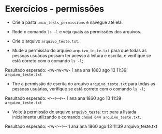 # Exercícios - permissões

- Crie a pasta `unix_tests_permissions` e navegue até ela.
- Rode o comando `ls -l` e veja quais as permissões dos arquivos.
- Crie o arquivo `arquivo_teste.txt`.

- Mude a permissão do arquivo `arquivo_teste.txt` para que todas as pessoas usuárias possam ter acesso à leitura e escrita, e verifique se está correto com o comando `ls -l`;

Resultado esperado: -rw-rw-rw- 1 ana ana 1860 ago 13 11:39 `arquivo_teste.txt`

- Tire a permissão de escrita do arquivo `arquivo_teste.txt` para todas as pessoas usuárias, verifique se está correto com o comando `ls -l`;

Resultado esperado: -r--r--r-- 1 ana ana 1860 ago 13 11:39 `arquivo_teste.txt`

- Volte à permissão do arquivo `arquivo_teste.txt` para a listada inicialmente utilizando o comando `chmod 644 arquivo_teste.txt`.

Resultado esperado: -rw-r--r-- 1 ana ana 1860 ago 13 11:39 arquivo_teste.txt